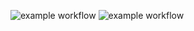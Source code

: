 ![example workflow](https://github.com/abmeza/WebFrameAct/actions/workflows/check.yaml/badge.svg)
![example workflow](https://github.com/abmeza/WebFrameAct/actions/workflows/test.yaml/badge.svg)
